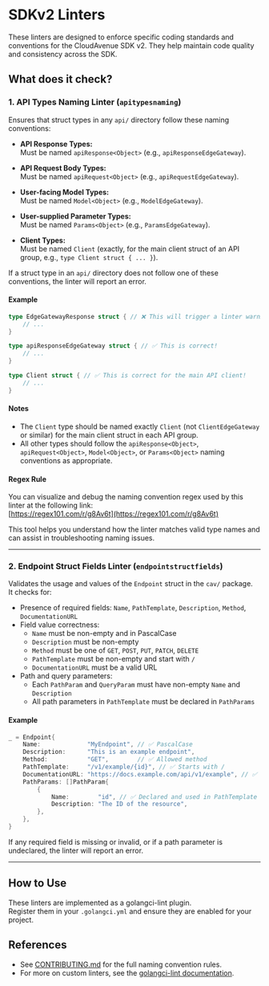 # SDKv2 Linters

These linters are designed to enforce specific coding standards and conventions for the CloudAvenue SDK v2. They help maintain code quality and consistency across the SDK.

## What does it check?

### 1. API Types Naming Linter (`apitypesnaming`)

Ensures that struct types in any `api/` directory follow these naming conventions:

- **API Response Types:**  
  Must be named `apiResponse<Object>` (e.g., `apiResponseEdgeGateway`).

- **API Request Body Types:**  
  Must be named `apiRequest<Object>` (e.g., `apiRequestEdgeGateway`).

- **User-facing Model Types:**  
  Must be named `Model<Object>` (e.g., `ModelEdgeGateway`).

- **User-supplied Parameter Types:**  
  Must be named `Params<Object>` (e.g., `ParamsEdgeGateway`).

- **Client Types:**  
  Must be named `Client` (exactly, for the main client struct of an API group, e.g., `type Client struct { ... }`).

If a struct type in an `api/` directory does not follow one of these conventions, the linter will report an error.

#### Example

```go
type EdgeGatewayResponse struct { // ❌ This will trigger a linter warning!
    // ...
}

type apiResponseEdgeGateway struct { // ✅ This is correct!
    // ...
}

type Client struct { // ✅ This is correct for the main API client!
    // ...
}
```

#### Notes

- The `Client` type should be named exactly `Client` (not `ClientEdgeGateway` or similar) for the main client struct in each API group.
- All other types should follow the `apiResponse<Object>`, `apiRequest<Object>`, `Model<Object>`, or `Params<Object>` naming conventions as appropriate.

#### Regex Rule

You can visualize and debug the naming convention regex used by this linter at the following link:  
[https://regex101.com/r/g8Av6t](https://regex101.com/r/g8Av6t)

This tool helps you understand how the linter matches valid type names and can assist in troubleshooting naming issues.

---

### 2. Endpoint Struct Fields Linter (`endpointstructfields`)

Validates the usage and values of the `Endpoint` struct in the `cav/` package.  
It checks for:

- Presence of required fields: `Name`, `PathTemplate`, `Description`, `Method`, `DocumentationURL`
- Field value correctness:
  - `Name` must be non-empty and in PascalCase
  - `Description` must be non-empty
  - `Method` must be one of `GET`, `POST`, `PUT`, `PATCH`, `DELETE`
  - `PathTemplate` must be non-empty and start with `/`
  - `DocumentationURL` must be a valid URL
- Path and query parameters:
  - Each `PathParam` and `QueryParam` must have non-empty `Name` and `Description`
  - All path parameters in `PathTemplate` must be declared in `PathParams`

#### Example

```go
_ = Endpoint{
    Name:             "MyEndpoint", // ✅ PascalCase
    Description:      "This is an example endpoint",
    Method:           "GET",        // ✅ Allowed method
    PathTemplate:     "/v1/example/{id}", // ✅ Starts with /
    DocumentationURL: "https://docs.example.com/api/v1/example", // ✅ Valid URL
    PathParams: []PathParam{
        {
            Name:        "id", // ✅ Declared and used in PathTemplate
            Description: "The ID of the resource",
        },
    },
}
```

If any required field is missing or invalid, or if a path parameter is undeclared, the linter will report an error.

---

## How to Use

These linters are implemented as a golangci-lint plugin.  
Register them in your `.golangci.yml` and ensure they are enabled for your project.

## References

- See [CONTRIBUTING.md](../CONTRIBUTING.md) for the full naming convention rules.
- For more on custom linters, see the [golangci-lint documentation](https://golangci-lint.run/usage/plugins/).
